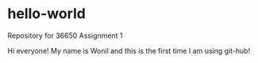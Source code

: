 # hello-world
Repository for 36650 Assignment 1

Hi everyone! 
My name is Wonil and this is the first time I am using git-hub!
